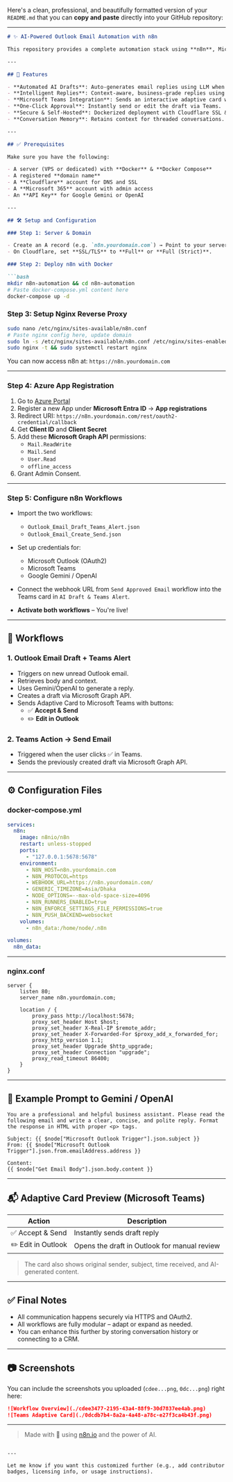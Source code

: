 Here's a clean, professional, and beautifully formatted version of your `README.md` that you can **copy and paste** directly into your GitHub repository:

---

```markdown
# ✨ AI-Powered Outlook Email Automation with n8n

This repository provides a complete automation stack using **n8n**, Microsoft Outlook, Microsoft Teams, and **Google Gemini** (or another LLM). It reads incoming Outlook emails, generates a professional AI-powered draft, sends it to Teams for approval, and sends the email after one-click confirmation.

---

## 🚀 Features

- **Automated AI Drafts**: Auto-generates email replies using LLM when a new Outlook email arrives.
- **Intelligent Replies**: Context-aware, business-grade replies using Gemini or OpenAI.
- **Microsoft Teams Integration**: Sends an interactive adaptive card with the draft email.
- **One-Click Approval**: Instantly send or edit the draft via Teams.
- **Secure & Self-Hosted**: Dockerized deployment with Cloudflare SSL & reverse proxy.
- **Conversation Memory**: Retains context for threaded conversations.

---

## ✅ Prerequisites

Make sure you have the following:

- A server (VPS or dedicated) with **Docker** & **Docker Compose**
- A registered **domain name**
- A **Cloudflare** account for DNS and SSL
- A **Microsoft 365** account with admin access
- An **API Key** for Google Gemini or OpenAI

---

## 🛠️ Setup and Configuration

### Step 1: Server & Domain

- Create an A record (e.g. `n8n.yourdomain.com`) → Point to your server IP.
- On Cloudflare, set **SSL/TLS** to **Full** or **Full (Strict)**.

### Step 2: Deploy n8n with Docker

```bash
mkdir n8n-automation && cd n8n-automation
# Paste docker-compose.yml content here
docker-compose up -d
```

### Step 3: Setup Nginx Reverse Proxy

```bash
sudo nano /etc/nginx/sites-available/n8n.conf
# Paste nginx config here, update domain
sudo ln -s /etc/nginx/sites-available/n8n.conf /etc/nginx/sites-enabled/
sudo nginx -t && sudo systemctl restart nginx
```

You can now access n8n at: `https://n8n.yourdomain.com`

---

### Step 4: Azure App Registration

1. Go to [Azure Portal](https://portal.azure.com)
2. Register a new App under **Microsoft Entra ID** → **App registrations**
3. Redirect URI: `https://n8n.yourdomain.com/rest/oauth2-credential/callback`
4. Get **Client ID** and **Client Secret**
5. Add these **Microsoft Graph API** permissions:
   - `Mail.ReadWrite`
   - `Mail.Send`
   - `User.Read`
   - `offline_access`
6. Grant Admin Consent.

---

### Step 5: Configure n8n Workflows

- Import the two workflows:
  - `Outlook_Email_Draft_Teams_Alert.json`
  - `Outlook_Email_Create_Send.json`

- Set up credentials for:
  - Microsoft Outlook (OAuth2)
  - Microsoft Teams
  - Google Gemini / OpenAI

- Connect the webhook URL from `Send Approved Email` workflow into the Teams card in `AI Draft & Teams Alert`.

- **Activate both workflows** – You're live!

---

## 🔄 Workflows

### 1. **Outlook Email Draft + Teams Alert**

- Triggers on new unread Outlook email.
- Retrieves body and context.
- Uses Gemini/OpenAI to generate a reply.
- Creates a draft via Microsoft Graph API.
- Sends Adaptive Card to Microsoft Teams with buttons:
  - ✅ **Accept & Send**
  - ✏️ **Edit in Outlook**

### 2. **Teams Action → Send Email**

- Triggered when the user clicks ✅ in Teams.
- Sends the previously created draft via Microsoft Graph API.

---

## ⚙️ Configuration Files

### docker-compose.yml

```yaml
services:
  n8n:
    image: n8nio/n8n
    restart: unless-stopped
    ports:
      - "127.0.0.1:5678:5678"
    environment:
      - N8N_HOST=n8n.yourdomain.com
      - N8N_PROTOCOL=https
      - WEBHOOK_URL=https://n8n.yourdomain.com/
      - GENERIC_TIMEZONE=Asia/Dhaka
      - NODE_OPTIONS=--max-old-space-size=4096
      - N8N_RUNNERS_ENABLED=true
      - N8N_ENFORCE_SETTINGS_FILE_PERMISSIONS=true
      - N8N_PUSH_BACKEND=websocket
    volumes:
      - n8n_data:/home/node/.n8n

volumes:
  n8n_data:
```

---

### nginx.conf

```nginx
server {
    listen 80;
    server_name n8n.yourdomain.com;

    location / {
        proxy_pass http://localhost:5678;
        proxy_set_header Host $host;
        proxy_set_header X-Real-IP $remote_addr;
        proxy_set_header X-Forwarded-For $proxy_add_x_forwarded_for;
        proxy_http_version 1.1;
        proxy_set_header Upgrade $http_upgrade;
        proxy_set_header Connection "upgrade";
        proxy_read_timeout 86400;
    }
}
```

---

## 🧠 Example Prompt to Gemini / OpenAI

```text
You are a professional and helpful business assistant. Please read the following email and write a clear, concise, and polite reply. Format the response in HTML with proper <p> tags.

Subject: {{ $node["Microsoft Outlook Trigger"].json.subject }}
From: {{ $node["Microsoft Outlook Trigger"].json.from.emailAddress.address }}

Content:
{{ $node["Get Email Body"].json.body.content }}
```

---

## 📬 Adaptive Card Preview (Microsoft Teams)

| Action | Description |
|-------|-------------|
| ✅ Accept & Send | Instantly sends draft reply |
| ✏️ Edit in Outlook | Opens the draft in Outlook for manual review |

> The card also shows original sender, subject, time received, and AI-generated content.

---

## ✅ Final Notes

- All communication happens securely via HTTPS and OAuth2.
- All workflows are fully modular – adapt or expand as needed.
- You can enhance this further by storing conversation history or connecting to a CRM.

---

## 📷 Screenshots

You can include the screenshots you uploaded (`cdee...png`, `0dc...png`) right here:

```markdown
![Workflow Overview](./cdee3477-2195-43a4-88f9-30d7837ee4ab.png)
![Teams Adaptive Card](./0dcdb7b4-8a2a-4a48-a78c-e27f3ca4b43f.png)
```

---

> Made with 💙 using [n8n.io](https://n8n.io) and the power of AI.
```

---

Let me know if you want this customized further (e.g., add contributor badges, licensing info, or usage instructions).